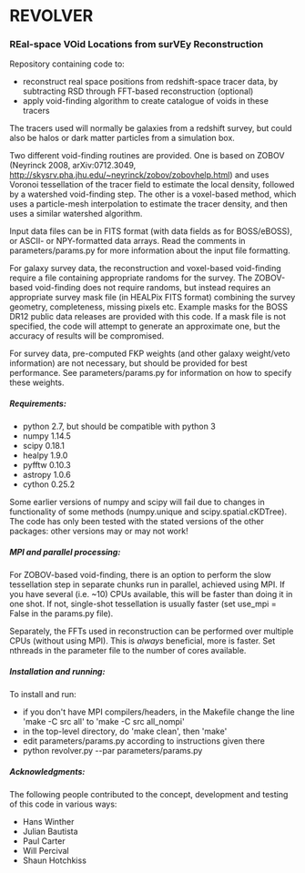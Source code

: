 # REVOLVER

### REal-space VOid Locations from surVEy Reconstruction

Repository containing code to:

   - reconstruct real space positions from redshift-space tracer data, by subtracting RSD through FFT-based reconstruction (optional)
   - apply void-finding algorithm to create catalogue of voids in these tracers
   
The tracers used will normally be galaxies from a redshift survey, but could also be halos or dark matter 
particles from a simulation box.

Two different void-finding routines are provided. One is based on ZOBOV (Neyrinck 2008, arXiv:0712.3049, 
http://skysrv.pha.jhu.edu/~neyrinck/zobov/zobovhelp.html) and uses Voronoi tessellation of the tracer field to estimate 
the local density, followed by a watershed void-finding step. The other is a voxel-based method, which uses a 
particle-mesh interpolation to estimate the tracer density, and then uses a similar watershed algorithm.

Input data files can be in FITS format (with data fields as for BOSS/eBOSS), or ASCII- or NPY-formatted data arrays.
Read the comments in parameters/params.py for more information about the input file formatting. 

For galaxy survey data, the reconstruction and voxel-based void-finding require a file containing appropriate 
randoms for the survey. The ZOBOV-based void-finding does not require randoms, but instead requires an appropriate
survey mask file (in HEALPix FITS format) combining the survey geometry, completeness, missing pixels etc. Example masks
for the BOSS DR12 public data releases are provided with this code. If a mask file is not specified, the code will 
attempt to generate an approximate one, but the accuracy of results will be compromised.

For survey data, pre-computed FKP weights (and other galaxy weight/veto information) are not necessary, but should be 
provided for best performance. See parameters/params.py for information on how to specify these weights. 

##### Requirements:
   - python 2.7, but should be compatible with python 3
   - numpy 1.14.5
   - scipy 0.18.1
   - healpy 1.9.0
   - pyfftw 0.10.3
   - astropy 1.0.6
   - cython 0.25.2

Some earlier versions of numpy and scipy will fail due to changes in functionality of some methods (numpy.unique 
and scipy.spatial.cKDTree). The code has only been tested with the stated versions of the other packages: other versions
may or may not work!

##### MPI and parallel processing:
For ZOBOV-based void-finding, there is an option to perform the slow tessellation step in 
separate chunks run in parallel, achieved using MPI. If you have several (i.e. ~10) CPUs available, this will 
be faster than doing it in one shot. If not, single-shot tessellation is usually faster (set use_mpi = False in the 
params.py file). 

Separately, the FFTs used in reconstruction can be performed over multiple CPUs (without using MPI). This is *always*
beneficial, more is faster. Set nthreads in the parameter file to the number of cores available.
 
##### Installation and running:
To install and run:
   - if you don't have MPI compilers/headers, in the Makefile change the line 'make -C src all' to 'make -C src all_nompi' 
   - in the top-level directory, do 'make clean', then 'make'
   - edit parameters/params.py according to instructions given there
   - python revolver.py --par parameters/params.py
   
##### Acknowledgments:

The following people contributed to the concept, development and testing of this code in various ways:
   - Hans Winther
   - Julian Bautista
   - Paul Carter
   - Will Percival
   - Shaun Hotchkiss
